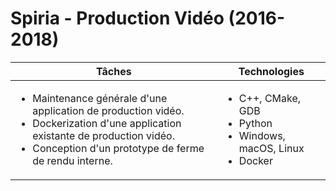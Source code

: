# Spiria - Production Vidéo (2016-2018)

| Tâches | Technologies |
|--------|--------------|
| <ul><li>Maintenance générale d'une application de production vidéo.</li><li>Dockerization d'une application existante de production vidéo.</li><li>Conception d'un prototype de ferme de rendu interne.</li></ul> | <ul><li>C++, CMake, GDB</li><li>Python</li><li>Windows, macOS, Linux</li><li>Docker</li></ul> |
